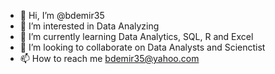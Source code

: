 - 👋 Hi, I’m @bdemir35 
- 👀 I’m interested in Data Analyzing
- 🌱 I’m currently learning Data Analytics, SQL, R and Excel
- 💞️ I’m looking to collaborate on Data Analysts and Scienctist
- 📫 How to reach me bdemir35@yahoo.com

<!---
bdemir35/bdemir35 is a ✨ special ✨ repository because its `README.md` (this file) appears on your GitHub profile.
You can click the Preview link to take a look at your changes.
--->
